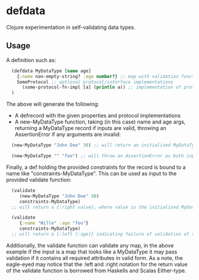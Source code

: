 defdata
=======

Clojure experimentation in self-validating data types.

## Usage

A definition such as:

```clojure
  (defdata MyDataType [name age] 
    {:name non-empty-string? :age number?} ;; map with validation functions for each key in a concrete instance
    SomeProtocol ;; optional protocol/interface implementations
      (some-protocol-fn-impl [a] (println a)) ;; implementation of protocol functions
  )
```

The above will generate the following:
* A defrecord with the given properties and protocol implementations
* A new-MyDataType function, taking (in this case) name and age args, returning a MyDataType record if inputs are valid, throwing an AssertionError if any arguments are invalid:

```clojure
  (new-MyDataType "John Doe" 30) ;; will return an initialised MyDataType record

  (new-MyDataType "" "foo") ;; will throw an AssertionError as both inputs are invalid
```

Finally, a def holding the provided constraints for the record is bound to a name like "constraints-MyDataType". This can be used as input to the provided validate function:

```clojure
  (validate 
     (new-MyDataType "John Doe" 30) 
     constraints-MyDataType) 
  ;; will return a {:right value}, where value is the initialised MyDataType

  (validate
     {:name "Wille" :age "foo"}
     constraints-MyDataType) 
  ;; will return a {:left [:age]} indicating failure of validation of the age attribute (in a vector in case there are multiple failures
```
Additionally, the validate function can validate any map, in the above example if the input is a map that looks like a MyDataType it may pass validation if it contains all required attributes in valid form.
As a note, the eagle-eyed may notice that the :left and :right notation for the return value of the validate function is borrowed from Haskells and Scalas Either-type.
